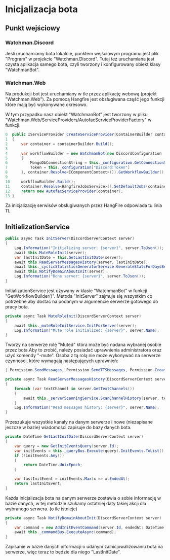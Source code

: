 # Inicjalizacja bota
  
## Punkt wejściowy

### Watchman.Discord

Jeśli uruchamiamy bota lokalnie, punktem wejściowym programu jest plik "Program" w projekcie "Watchman.Discord". Tutaj też
uruchamiana jest czysta aplikacja samego bota, czyli tworzony i konfigurowany obiekt klasy "WatchmanBot".

### Watchman.Web

Na produkcji bot jest uruchamiany w tle przez aplikację webową (projekt "Watchman.Web"). Za pomocą Hangfire jest obsługiwana część jego funkcji które mają być wykonywane okresowo.

W tym przypadku nasz obiekt "WatchmanBot" jest tworzony w pliku "Watchman.Web/ServiceProviders/AutofacServiceProviderFactory" w funkcji:
```csharp
0  public IServiceProvider CreateServiceProvider(ContainerBuilder containerBuilder)
1  {
2      var container = containerBuilder.Build();
3
4      var workflowBuilder = new WatchmanBot(new DiscordConfiguration
5      {
6          MongoDbConnectionString = this._configuration.GetConnectionString("Mongo"),
7          Token = this._configuration["Discord:Token"]
8      }, container.Resolve<IComponentContext>()).GetWorkflowBuilder();
9
10     workflowBuilder.Build();
11     container.Resolve<HangfireJobsService>().SetDefaultJobs(container);
12     return new AutofacServiceProvider(container);
13 }
```
Za inicjalizację serwisów obsługiwanych przez HangFire odpowiada tu linia 11.

## InitializationService

```csharp
public async Task InitServer(DiscordServerContext server)
{ 
    Log.Information("Initializing server: {server}", server.ToJson());
    await this.MuteRoleInit(server);
    var lastInitDate = this.GetLastInitDate(server);
    await this.ReadServerMessagesHistory(server, lastInitDate);
    await this._cyclicStatisticsGeneratorService.GenerateStatsForDaysBefore(server, lastInitDate);
    await this.NotifyDomainAboutInit(server);
    Log.Information("Done server: {server}", server.ToJson());
}
```
InitializationService jest używany w klasie "WatchmanBot" w funkcji "GetWorkflowBuilder()".
Metoda "InitServer" zajmuje się wszystkim co potrzebne aby dostać na podanym w argumencie serwerze gotowego do pracy bota.


```csharp
private async Task MuteRoleInit(DiscordServerContext server)
{
    await this._muteRoleInitService.InitForServer(server);
    Log.Information("Mute role initialized: {server}", server.Name);
}
```
Tworzy na serwerze rolę "Muted" która może być nadana wybranej osobie przez bota.Aby to zrobić, należy posiadać uprawnienia administratora
oraz użyć komendy "-mute". Osoba z tą rolą nie może wykonywać na serwerze czynności, które wymagają następujących uprawnień:
```csharp
{ Permission.SendMessages, Permission.SendTTSMessages, Permission.CreateInstantInvite }
```


```csharp
private async Task ReadServerMessagesHistory(DiscordServerContext server, DateTime lastInitDate)
{
    foreach (var textChannel in server.GetTextChannels())
    {
        await this._serverScanningService.ScanChannelHistory(server, textChannel, lastInitDate);
    }
    Log.Information("Read messages history: {server}", server.Name);
}
```
Przeszukuje wszystkie kanały na danym serwerze i nowe (niezapisane jeszcze w bazie) wiadomości zapisuje do bazy danych bota.


```csharp
private DateTime GetLastInitDate(DiscordServerContext server)
{
    var query = new GetInitEventsQuery(server.Id);
    var initEvents = this._queryBus.Execute(query).InitEvents.ToList();
    if (!initEvents.Any())
    {
        return DateTime.UnixEpoch;
    }

    var lastInitEvent = initEvents.Max(x => x.EndedAt);
    return lastInitEvent;
}
```
Każda inicjalizacja bota na danym serwerze zostawia o sobie informację w bazie danych, w tej metodzie szukamy
ostatniej daty takiej akcji dla wybranego serwera. (o ile istnieje)


```csharp
private async Task NotifyDomainAboutInit(DiscordServerContext server)
{
    var command = new AddInitEventCommand(server.Id, endedAt: DateTime.UtcNow);
    await this._commandBus.ExecuteAsync(command);
}
```
Zapisanie w bazie danych informacji o udanym zainicjowalizowaniu bota na serwerze, więc teraz to będzie dla niego "LastInitDate".